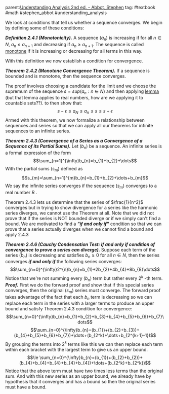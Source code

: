 parent:[Understanding Analysis 2nd ed. - Abbot, Stephen](Understanding%20Analysis%202nd%20ed.%20-%20Abbot,%20Stephen.md) 
tag: #textbook #math #stephen_abbot #understanding_analysis 

We look at conditions that tell us whether a sequence converges. We begin by defining some of these conditions:

***Definition 2.4.1 (Monotonicity).*** A sequence $(a_n)$ is increasing if for all $n \in N$, $a_n \le a_{n+1}$ and decreasing if $a_n \ge a_{n+1}$. The sequence is called <u>monotone</u> if it is increasing or decreasing for all terms in this way.

With this definition we now establish a condition for convergence.

***Theorem 2.4.2 (Monotone Convergence Theorem).*** If a sequence is bounded and is monotone, then the sequence converges.

The proof involves choosing a candidate for the limit and we choose the supremum of the sequence $s = sup( {a_n: n \in N})$ and then applying [lemma](1.3%20The%20Axiom%20of%20Completeness.md#^e12bd5) (but that lemma applies to real numbers, how are we applying it to countable sets??). to then show that:
$$s-\epsilon \le a_{N}\le a_{n} \le s \le s+\epsilon$$
Armed with this theorem, we now formalize a relationship between sequences and series so that we can apply all our theorems for infinite sequences to an infinite series.

***Theorem 2.4.3 (Convergence of a Series as a Convergence of a Sequence of its Partial Sums).*** Let $(b_n)$ be a sequence. An infinite series is a formal expression of the form
$$\sum_{n=1}^{\infty}b_{n}=b_{1}+b_{2}+\dots$$
With the partial sums $(s_m)$ defined as 
$$s_{m}=\sum_{n=1}^{m}b_{n}=b_{1}+b_{2}+\dots+b_{m}$$
We say the infinite series converges if the sequence $(s_m)$ converges to a real number $B$ .

Theorem 2.4.3 lets us determine that the series of $\frac{1}{n^2}$ converges but in trying to show divergence for a series like the harmonic series diverges, we cannot use the Theorem at all. Note that we did not prove that if the series is NOT bounded diverge or if we simply can't find a bound.  We are motivated to find a ***"if and only if"*** condition so that we can prove that a series actually diverges when we cannot find a bound and apply 2.4.3

***Theorem 2.4.6 (Cauchy Condensation Test: if and only if condition of convergence to prove a series can diverge).*** Suppose each term of the series $(b_n)$ is decreasing and satisfies ${b_n}\ge 0$ for all $n\in N$, then the series converges ***if and only if*** the following series converges:
$$\sum_{n=0}^{\infty}2^{n}b_{n}=b_{1}+2b_{2}+4b_{4}+8b_{8}\dots$$
Notice that we're not summing every $(b_n)$ term but rather every $2^k$ -th term.
***Proof.*** First we do the forward proof and show that if this special series converges, then the original $(s_m)$ series must converge. The forward proof takes advantage of the fact that each $b_n$ term is decreasing so we can replace each term in the series with a larger terms to produce an upper bound and satisfy Theorem 2.4.3 condition for convergence:
$$\sum_{n=0}^{\infty}b_{n}=b_{1}+b_{2}+b_{3}+b_{4}+b_{5}+b_{6}+b_{7}\dots$$$$\sum_{n=0}^{\infty}b_{n}=(b_{1})+(b_{2}+b_{3})+(b_{4}+b_{5}+b_{6}+b_{7})+\dots+(b_{2^k}+\dots+b_{2^{k+1}-1})$$ By grouping the terms into $2^{k}$ terms like this we can then replace each term within each bracket with the largest term to give us an upper bound.
$$\le \sum_{n=0}^{\infty}b_{n}=(b_{1})+(b_{2}+b_{2})+(b_{4}+b_{4}+b_{4}+b_{4}+b_{4})+\dots+(b_{2^k}+b_{2^k})$$
Notice that the above term must have two times less terms than the original sum. And with this new series as an upper bound, we already have by hypothesis that it converges and has a bound so then the original series must have a bound.



